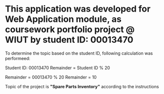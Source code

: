 # This application was developed for Web Application module, as coursework portfolio project @ WIUT by student ID: 00013470


To determine the topic based on the student ID, following calculation was performeed:

Student ID: 00013470
Remainder = Student ID % 20

Remainder = 00013470 % 20
Remainder = 10

Topic of the project is **"Spare Parts Inventory"** according to the instructions
